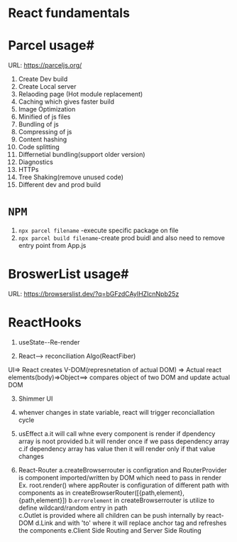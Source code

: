# React fundamentals 

# Parcel usage#

URL: https://parceljs.org/

1. Create Dev build
2. Create Local server
3. Relaoding page (Hot module replacement)
4. Caching which gives faster build
5. Image Optimization
6. Minified of js files
7. Bundling of js
8. Compressing of js
9. Content hashing
10. Code splitting
11. Differnetial bundling(support older version)
12. Diagnostics
13. HTTPs
14. Tree Shaking(remove unused code)
15. Different dev and prod build


# `NPM`
1. `npx parcel filename` -execute specific package on file
2. `npx parcel build filename`-create prod buidl and also need to remove entry point from App.js

# BroswerList usage#
URL: https://browserslist.dev/?q=bGFzdCAyIHZlcnNpb25z

# ReactHooks
1. useState--Re-render

2. React--> reconciliation Algo(ReactFiber) 

UI=> React creates V-DOM(represnetation of actual DOM) => Actual react elements(body)=>Object==> compares object of two DOM and update actual DOM

3. Shimmer UI

4. whenver changes in state variable, react will trigger reconciallation cycle

5. usEffect
 a.it will call whne every component is render if dpendency array is noot provided
 b.it will render once if we pass dependency array
 c.if dependency array has value then it will render only if that value changes  

6. React-Router
 a.createBrowserrouter is configration and RouterProvider is component imported/written by DOM which need to pass in render
   Ex. root.render(<RouterProvider router={appRouter}/>) where appRouter is configuration of different path with components
   as in createBrowserRouter([{path,element},{path,element}])
 b.`errorelement` in createBrowserrouter is utilize to define wildcard/random entry in path  
 c.Outlet is provided where all children can be push internally by react-DOM
 d.Link and with 'to' where it will  replace anchor tag  and refreshes the components
 e.Client Side Routing and Server Side Routing